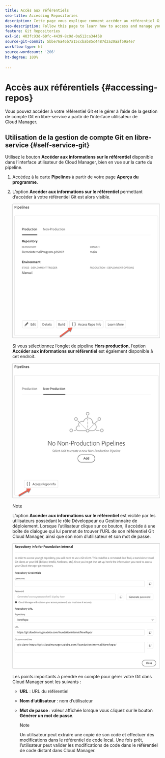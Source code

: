 ```yaml
---
title: Accès aux référentiels
seo-title: Accessing Repositories
description: Cette page vous explique comment accéder au référentiel Git et le gérer.
seo-description: Follow this page to learn how to access and manage your Git repository.
feature: Git Repositories
exl-id: 403fc93d-60fc-4439-8c9d-0a512ca34458
source-git-commit: 5bbe76a46b7a15ccbab85c4487d2a20aaf59a4e7
workflow-type: ht
source-wordcount: '206'
ht-degree: 100%

---
```


# Accès aux référentiels {#accessing-repos}

Vous pouvez accéder à votre référentiel Git et le gérer à l’aide de la gestion de compte Git en libre-service à partir de l’interface utilisateur de Cloud Manager.

## Utilisation de la gestion de compte Git en libre-service {#self-service-git}

Utilisez le bouton **Accéder aux informations sur le référentiel** disponible dans l’interface utilisateur de Cloud Manager, bien en vue sur la carte du pipeline.

1. Accédez à la carte **Pipelines** à partir de votre page **Aperçu du programme**.

1. L’option **Accéder aux informations sur le référentiel** permettant d’accéder à votre référentiel Git est alors visible.

   ![](assets/access-repo1.png)

   Si vous sélectionnez l’onglet de pipeline **Hors production**, l’option **Accéder aux informations sur référentiel** est également disponible à cet endroit.

   ![](assets/access-repo-nonprod.png)


   >[!NOTE]
   >L’option **Accéder aux informations sur le référentiel** est visible par les utilisateurs possédant le rôle Développeur ou Gestionnaire de déploiement. Lorsque l’utilisateur clique sur ce bouton, il accède à une boîte de dialogue qui lui permet de trouver l’URL de son référentiel Git Cloud Manager, ainsi que son nom d’utilisateur et son mot de passe.

   ![](assets/access-repo-create.png)

   Les points importants à prendre en compte pour gérer votre Git dans Cloud Manager sont les suivants :

   * **URL** : URL du référentiel
   * **Nom d’utilisateur** : nom d’utilisateur
   * **Mot de passe** : valeur affichée lorsque vous cliquez sur le bouton **Générer un mot de passe**.


      >[!NOTE]
      >Un utilisateur peut extraire une copie de son code et effectuer des modifications dans le référentiel de code local. Une fois prêt, l’utilisateur peut valider les modifications de code dans le référentiel de code distant dans Cloud Manager.
